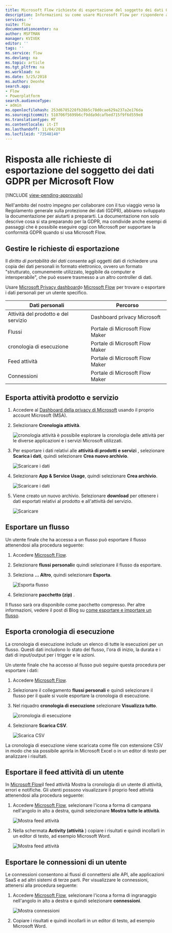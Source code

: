 ```yaml
---
title: Microsoft Flow richieste di esportazione del soggetto dei dati GDPR per gli account Microsoft (MSA) | Microsoft Docs
description: Informazioni su come usare Microsoft Flow per rispondere alle richieste di esportazione del soggetto dei dati alle GPDR per gli account Microsoft.
services: ''
suite: flow
documentationcenter: na
author: MSFTMAN
manager: KVIVEK
editor: ''
tags: ''
ms.service: flow
ms.devlang: na
ms.topic: article
ms.tgt_pltfrm: na
ms.workload: na
ms.date: 5/25/2018
ms.author: Deonhe
search.app:
- Flow
- Powerplatform
search.audienceType:
- admin
ms.openlocfilehash: 253d6785228fb28b5c78d0cae629a237a2e176da
ms.sourcegitcommit: 510706f5699b6cf9dda9dcafbed715f9f6d559e8
ms.translationtype: MT
ms.contentlocale: it-IT
ms.lasthandoff: 11/04/2019
ms.locfileid: "73548140"
---
```

# <a name="responding-to-gdpr-data-subject-export-requests-for-microsoft-flow"></a>Risposta alle richieste di esportazione del soggetto dei dati GDPR per Microsoft Flow
[!INCLUDE [view-pending-approvals](includes/cc-rebrand.md)]

Nell'ambito del nostro impegno per collaborare con il tuo viaggio verso la Regolamento generale sulla protezione dei dati (GDPR), abbiamo sviluppato la documentazione per aiutarti a prepararti. La documentazione non solo descrive cosa si sta preparando per la GDPR, ma condivide anche esempi di passaggi che è possibile eseguire oggi con Microsoft per supportare la conformità GDPR quando si usa Microsoft Flow.

## <a name="manage-export-requests"></a>Gestire le richieste di esportazione

Il *diritto di portabilità dei dati* consente agli oggetti dati di richiedere una copia dei dati personali in formato elettronico, ovvero un formato "strutturato, comunemente utilizzato, leggibile da computer e interoperabile", che può essere trasmesso a un altro controller di dati.

Usare [Microsoft Privacy dashboard](https://account.microsoft.com/privacy/)o [Microsoft Flow](https://flow.microsoft.com/) per trovare o esportare i dati personali per un utente specifico.

|Dati personali|Percorso|
|-----------------|-------------------|
|Attività del prodotto e del servizio|Dashboard privacy Microsoft|
|Flussi|Portale di Microsoft Flow Maker|
|cronologia di esecuzione|Portale di Microsoft Flow Maker|
|Feed attività|Portale di Microsoft Flow Maker|
|Connessioni|Portale di Microsoft Flow Maker|

## <a name="export-product-and-service-activity"></a>Esporta attività prodotto e servizio

1. Accedere al [Dashboard della privacy di Microsoft](https://account.microsoft.com/privacy/) usando il proprio account Microsoft (MSA).
1. Selezionare **Cronologia attività**.

    ![cronologia attività](./media/gdpr-dsr-export-msa/activityhistory.png) è possibile esplorare la cronologia delle attività per le diverse applicazioni e i servizi Microsoft utilizzati.
1. Per esportare i dati relativi alle **attività di prodotti e servizi** , selezionare **Scarica i dati**, quindi selezionare **Crea nuovo archivio**.

    ![Scaricare i dati](./media/gdpr-dsr-export-msa/downloaddata.png)

1. Selezionare **App & Service Usage**, quindi selezionare **Crea archivio**.

    ![Scaricare i dati](./media/gdpr-dsr-export-msa/create-archive.png)
1. Viene creato un nuovo archivio. Selezionare **download** per ottenere i dati esportati relativi al prodotto e all'attività del servizio.

    ![Scaricare](./media/gdpr-dsr-export-msa/download.png)

## <a name="export-a-flow"></a>Esportare un flusso

Un utente finale che ha accesso a un flusso può esportare il flusso attenendosi alla procedura seguente:

1. Accedere [Microsoft Flow](https://flow.microsoft.com/).

1. Selezionare **flussi personali**e quindi selezionare il flusso da esportare.

1. Seleziona **... Altro**, quindi selezionare **Esporta**.

    ![Esporta flusso](./media/gdpr-dsr-export/export-flow.png)

1. Selezionare **pacchetto (zip)** .

Il flusso sarà ora disponibile come pacchetto compresso. Per altre informazioni, vedere il post di Blog su [come esportare e importare un flusso](https://flow.microsoft.com/blog/import-export-bap-packages/).

## <a name="export-run-history"></a>Esporta cronologia di esecuzione

La cronologia di esecuzione include un elenco di tutte le esecuzioni per un flusso. Questi dati includono lo stato del flusso, l'ora di inizio, la durata e i dati di input/output per i trigger e le azioni.

Un utente finale che ha accesso al flusso può seguire questa procedura per esportare i dati:

1. Accedere [Microsoft Flow](https://flow.microsoft.com/).
1. Selezionare il collegamento **flussi personali** e quindi selezionare il flusso per il quale si vuole esportare la cronologia di esecuzione.
1. Nel riquadro **cronologia di esecuzione** selezionare **Visualizza tutto**.

    ![cronologia di esecuzione](./media/gdpr-dsr-export/run-history.png)

1. Selezionare **Scarica CSV**.

    ![Scarica CSV](./media/gdpr-dsr-export/download-csv.png)

La cronologia di esecuzione viene scaricata come file con estensione CSV in modo che sia possibile aprirla in Microsoft Excel o in un editor di testo per analizzare i risultati.

## <a name="export-a-users-activity-feed"></a>Esportare il feed attività di un utente

In [Microsoft Flow](https://flow.microsoft.com/)il feed attività Mostra la cronologia di un utente di attività, errori e notifiche. Gli utenti possono visualizzare il proprio feed attività attenendosi alla procedura seguente:

1. Accedere [Microsoft Flow](https://flow.microsoft.com/), selezionare l'icona a forma di campana nell'angolo in alto a destra, quindi selezionare **Mostra tutte le attività**.

    ![Mostra feed attività](./media/gdpr-dsr-export/show-activity-feed.png)

1. Nella schermata **Activity (attività** ) copiare i risultati e quindi incollarli in un editor di testo, ad esempio Microsoft Word.

    ![Mostra feed attività](./media/gdpr-dsr-export/export-activity-feed.png)

## <a name="export-a-users-connections"></a>Esportare le connessioni di un utente

Le connessioni consentono ai flussi di connettersi alle API, alle applicazioni SaaS e ad altri sistemi di terze parti. Per visualizzare le connessioni, attenersi alla procedura seguente:

1. Accedere [Microsoft Flow](https://flow.microsoft.com/), selezionare l'icona a forma di ingranaggio nell'angolo in alto a destra e quindi selezionare **connessioni**.

    ![Mostra connessioni](./media/gdpr-dsr-export/show-connections.png)
1. Copiare i risultati e quindi incollarli in un editor di testo, ad esempio Microsoft Word.
